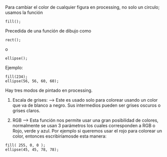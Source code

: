 Para cambiar el color de cualquier figura en processing, no solo un circulo; usamos la función 

```
fill();
```
Precedida de una función de dibujo como

```
rect();
```
o 

```
ellipse();
```

Ejemplo:

```
fill(234);
ellipse(56, 56, 60, 60);
```

Hay tres modos de pintado en processing.

1. Escala de grises:
--> Este es usado solo para colorear usando un color que va de blanco a negro. Sus intermedios pueden ser grises oscuros o grises claros.

2. RGB
--> Esta función nos permite usar una gran posibilidad de colores, normalmente se usan 3 parámetros los cuales corresponden a RGB o Rojo, verde y azul. Por ejemplo si queremos usar el rojo para colorear un color, entonces escribiríamosde esta manera:

```
fill( 255, 0, 0 );
ellipse(45, 45, 78, 78);
```
